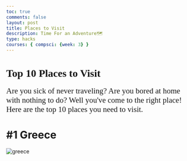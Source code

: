 ```yaml
---
toc: true
comments: false
layout: post
title: Places to Visit
description: Time For an Adventure🗺
type: hacks
courses: { compsci: {week: 3} }
---
```


# <span style="font-family: BEBAS NEUE;">Top 10 Places to Visit 🛫</span>

<span style="font-family: Playfair Display; font-size: 21px;">Are you sick of never traveling? Are you bored at home with nothing to do? Well you've come to the right place! Here are the top 10 places you need to visit.</span>

# #1 Greece
![greece]({{site.baseurl}}https://a.cdn-hotels.com/gdcs/production18/d1838/041ae6b1-0a88-4c22-a648-53a22dd4a006.jpg?impolicy=fcrop&w=800&h=533&q=medium)